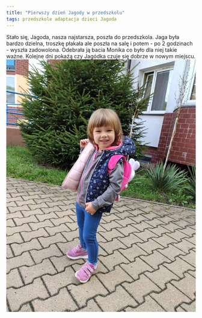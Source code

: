 ```yaml
---
title: "Pierwszy dzień Jagody w przedszkolu"
tags: przedszkole adaptacja dzieci Jagoda
---
```

Stało się, Jagoda, nasza najstarsza, poszła do przedszkola. Jaga była bardzo dzielna, troszkę płakała ale poszła na salę i potem - po 2 godzinach - wyszła zadowolona. Odebrała ją bacia Monika co było dla niej takie ważne. Kolejne dni pokażą czy Jagódka czuje się dobrze w nowym miejscu.
![image](/images/IMG_20210825_090451.jpg)
